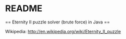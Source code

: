 # README #

== Eternity II puzzle solver (brute force) in Java ==

Wikipedia: http://en.wikipedia.org/wiki/Eternity_II_puzzle
